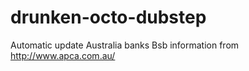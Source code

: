 drunken-octo-dubstep
====================

Automatic update  Australia banks Bsb information from http://www.apca.com.au/ 
